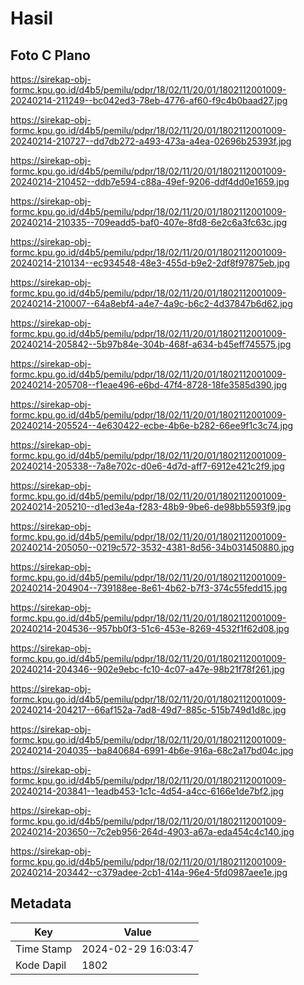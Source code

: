 # Hasil

## Foto C Plano

https://sirekap-obj-formc.kpu.go.id/d4b5/pemilu/pdpr/18/02/11/20/01/1802112001009-20240214-211249--bc042ed3-78eb-4776-af60-f9c4b0baad27.jpg

https://sirekap-obj-formc.kpu.go.id/d4b5/pemilu/pdpr/18/02/11/20/01/1802112001009-20240214-210727--dd7db272-a493-473a-a4ea-02696b25393f.jpg

https://sirekap-obj-formc.kpu.go.id/d4b5/pemilu/pdpr/18/02/11/20/01/1802112001009-20240214-210452--ddb7e594-c88a-49ef-9206-ddf4dd0e1659.jpg

https://sirekap-obj-formc.kpu.go.id/d4b5/pemilu/pdpr/18/02/11/20/01/1802112001009-20240214-210335--709eadd5-baf0-407e-8fd8-6e2c6a3fc63c.jpg

https://sirekap-obj-formc.kpu.go.id/d4b5/pemilu/pdpr/18/02/11/20/01/1802112001009-20240214-210134--ec934548-48e3-455d-b9e2-2df8f97875eb.jpg

https://sirekap-obj-formc.kpu.go.id/d4b5/pemilu/pdpr/18/02/11/20/01/1802112001009-20240214-210007--64a8ebf4-a4e7-4a9c-b6c2-4d37847b6d62.jpg

https://sirekap-obj-formc.kpu.go.id/d4b5/pemilu/pdpr/18/02/11/20/01/1802112001009-20240214-205842--5b97b84e-304b-468f-a634-b45eff745575.jpg

https://sirekap-obj-formc.kpu.go.id/d4b5/pemilu/pdpr/18/02/11/20/01/1802112001009-20240214-205708--f1eae496-e6bd-47f4-8728-18fe3585d390.jpg

https://sirekap-obj-formc.kpu.go.id/d4b5/pemilu/pdpr/18/02/11/20/01/1802112001009-20240214-205524--4e630422-ecbe-4b6e-b282-66ee9f1c3c74.jpg

https://sirekap-obj-formc.kpu.go.id/d4b5/pemilu/pdpr/18/02/11/20/01/1802112001009-20240214-205338--7a8e702c-d0e6-4d7d-aff7-6912e421c2f9.jpg

https://sirekap-obj-formc.kpu.go.id/d4b5/pemilu/pdpr/18/02/11/20/01/1802112001009-20240214-205210--d1ed3e4a-f283-48b9-9be6-de98bb5593f9.jpg

https://sirekap-obj-formc.kpu.go.id/d4b5/pemilu/pdpr/18/02/11/20/01/1802112001009-20240214-205050--0219c572-3532-4381-8d56-34b031450880.jpg

https://sirekap-obj-formc.kpu.go.id/d4b5/pemilu/pdpr/18/02/11/20/01/1802112001009-20240214-204904--739188ee-8e61-4b62-b7f3-374c55fedd15.jpg

https://sirekap-obj-formc.kpu.go.id/d4b5/pemilu/pdpr/18/02/11/20/01/1802112001009-20240214-204536--957bb0f3-51c6-453e-8269-4532f1f62d08.jpg

https://sirekap-obj-formc.kpu.go.id/d4b5/pemilu/pdpr/18/02/11/20/01/1802112001009-20240214-204346--902e9ebc-fc10-4c07-a47e-98b21f78f261.jpg

https://sirekap-obj-formc.kpu.go.id/d4b5/pemilu/pdpr/18/02/11/20/01/1802112001009-20240214-204217--66af152a-7ad8-49d7-885c-515b749d1d8c.jpg

https://sirekap-obj-formc.kpu.go.id/d4b5/pemilu/pdpr/18/02/11/20/01/1802112001009-20240214-204035--ba840684-6991-4b6e-916a-68c2a17bd04c.jpg

https://sirekap-obj-formc.kpu.go.id/d4b5/pemilu/pdpr/18/02/11/20/01/1802112001009-20240214-203841--1eadb453-1c1c-4d54-a4cc-6166e1de7bf2.jpg

https://sirekap-obj-formc.kpu.go.id/d4b5/pemilu/pdpr/18/02/11/20/01/1802112001009-20240214-203650--7c2eb956-264d-4903-a67a-eda454c4c140.jpg

https://sirekap-obj-formc.kpu.go.id/d4b5/pemilu/pdpr/18/02/11/20/01/1802112001009-20240214-203442--c379adee-2cb1-414a-96e4-5fd0987aee1e.jpg


## Metadata

| Key        | Value               |
| ---------- | ------------------- |
| Time Stamp | 2024-02-29 16:03:47 |
| Kode Dapil | 1802                |



